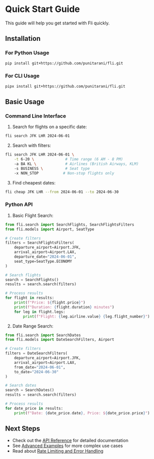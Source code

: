 # Quick Start Guide

This guide will help you get started with Fli quickly.

## Installation

### For Python Usage

```bash
pip install git+https://github.com/punitarani/fli.git
```

### For CLI Usage

```bash
pipx install git+https://github.com/punitarani/fli.git
```

## Basic Usage

### Command Line Interface

1. Search for flights on a specific date:

```bash
fli search JFK LHR 2024-06-01
```

2. Search with filters:

```bash
fli search JFK LHR 2024-06-01 \
    -t 6-20 \              # Time range (6 AM - 8 PM)
    -a BA KL \             # Airlines (British Airways, KLM)
    -s BUSINESS \          # Seat type
    -x NON_STOP           # Non-stop flights only
```

3. Find cheapest dates:

```bash
fli cheap JFK LHR --from 2024-06-01 --to 2024-06-30
```

### Python API

1. Basic Flight Search:

```python
from fli.search import SearchFlights, SearchFlightsFilters
from fli.models import Airport, SeatType

# Create filters
filters = SearchFlightsFilters(
    departure_airport=Airport.JFK,
    arrival_airport=Airport.LAX,
    departure_date="2024-06-01",
    seat_type=SeatType.ECONOMY
)

# Search flights
search = SearchFlights()
results = search.search(filters)

# Process results
for flight in results:
    print(f"Price: ${flight.price}")
    print(f"Duration: {flight.duration} minutes")
    for leg in flight.legs:
        print(f"Flight: {leg.airline.value} {leg.flight_number}")
```

2. Date Range Search:

```python
from fli.search import SearchDates
from fli.models import DateSearchFilters, Airport

# Create filters
filters = DateSearchFilters(
    departure_airport=Airport.JFK,
    arrival_airport=Airport.LAX,
    from_date="2024-06-01",
    to_date="2024-06-30"
)

# Search dates
search = SearchDates()
results = search.search(filters)

# Process results
for date_price in results:
    print(f"Date: {date_price.date}, Price: ${date_price.price}")
```

## Next Steps

- Check out the [API Reference](../api/models.md) for detailed documentation
- See [Advanced Examples](../examples/advanced.md) for more complex use cases
- Read about [Rate Limiting and Error Handling](../api/search.md#http-client) 
